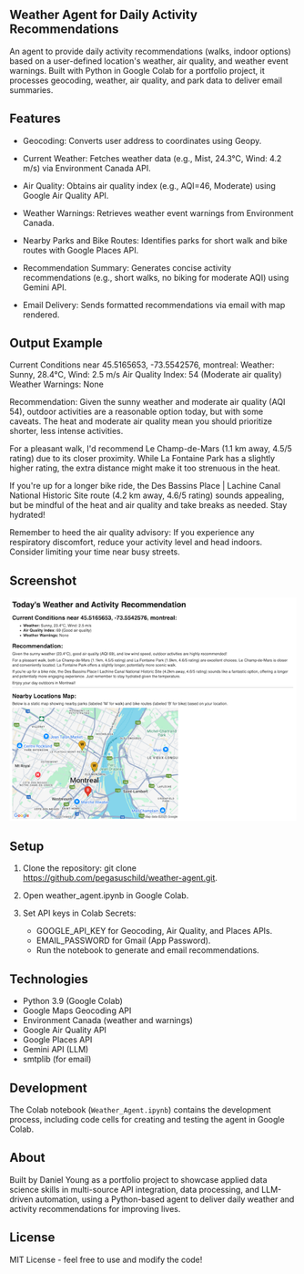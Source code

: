 ## Weather Agent for Daily Activity Recommendations
An agent to provide daily activity recommendations (walks, indoor options) based on a user-defined location's weather, air quality, and weather event warnings. Built with Python in Google Colab for a portfolio project, it processes geocoding, weather, air quality, and park data to deliver email summaries.


## Features
- Geocoding: Converts user address to coordinates using Geopy.

- Current Weather: Fetches weather data (e.g., Mist, 24.3°C, Wind: 4.2 m/s) via Environment Canada API.

- Air Quality: Obtains air quality index (e.g., AQI=46, Moderate) using Google Air Quality API.

- Weather Warnings: Retrieves weather event warnings from Environment Canada.

- Nearby Parks and Bike Routes: Identifies parks for short walk and bike routes with Google Places API.

- Recommendation Summary: Generates concise activity recommendations (e.g., short walks, no biking for moderate AQI) using Gemini API.

- Email Delivery: Sends formatted recommendations via email with map rendered.

## Output Example
Current Conditions near 45.5165653, -73.5542576, montreal:
Weather: Sunny, 28.4°C, Wind: 2.5 m/s
Air Quality Index: 54 (Moderate air quality)
Weather Warnings: None

Recommendation:
Given the sunny weather and moderate air quality (AQI 54), outdoor activities are a reasonable option today, but with some caveats. The heat and moderate air quality mean you should prioritize shorter, less intense activities.

For a pleasant walk, I'd recommend Le Champ-de-Mars (1.1 km away, 4.5/5 rating) due to its closer proximity. While La Fontaine Park has a slightly higher rating, the extra distance might make it too strenuous in the heat.

If you're up for a longer bike ride, the Des Bassins Place | Lachine Canal National Historic Site route (4.2 km away, 4.6/5 rating) sounds appealing, but be mindful of the heat and air quality and take breaks as needed. Stay hydrated!

Remember to heed the air quality advisory: If you experience any respiratory discomfort, reduce your activity level and head indoors. Consider limiting your time near busy streets.

## Screenshot
![Agent Output](screenshot.png)

## Setup

1. Clone the repository: git clone https://github.com/pegasuschild/weather-agent.git.

2. Open weather_agent.ipynb in Google Colab.

3. Set API keys in Colab Secrets:
   - GOOGLE_API_KEY for Geocoding, Air Quality, and Places APIs.
   - EMAIL_PASSWORD for Gmail (App Password).
   - Run the notebook to generate and email recommendations.

## Technologies
- Python 3.9 (Google Colab)
- Google Maps Geocoding API
- Environment Canada (weather and warnings)
- Google Air Quality API
- Google Places API
- Gemini API (LLM)
- smtplib (for email)

## Development
The Colab notebook (`Weather_Agent.ipynb`) contains the development process, including code cells for creating and testing the agent in Google Colab.

## About
Built by Daniel Young as a portfolio project to showcase applied data science skills in multi-source API integration, data processing, and LLM-driven automation, using a Python-based agent to deliver daily weather and activity recommendations for improving lives.

## License
MIT License - feel free to use and modify the code!
